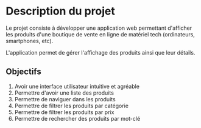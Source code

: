 # Description du projet

Le projet consiste à développer une application web permettant d'afficher les produits d'une boutique de vente en ligne de matériel tech (ordinateurs, smartphones, etc).

L'application permet de gérer l'affichage des produits ainsi que leur détails.

## Objectifs

1. Avoir une interface utilisateur intuitive et agréable
2. Permettre d'avoir une liste des produits
3. Permettre de naviguer dans les produits
4. Permettre de filtrer les produits par catégorie
5. Permettre de filtrer les produits par prix
6. Permettre de rechercher des produits par mot-clé

